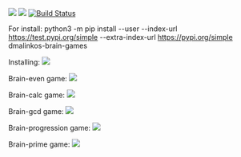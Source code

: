 <a href="https://codeclimate.com/github/dmalinkos/python-project-lvl1/maintainability"><img src="https://api.codeclimate.com/v1/badges/b0ee4c0fe376233b6a47/maintainability" /></a>
<a href="https://codeclimate.com/github/dmalinkos/python-project-lvl1/test_coverage"><img src="https://api.codeclimate.com/v1/badges/b0ee4c0fe376233b6a47/test_coverage" /></a>
[![Build Status](https://travis-ci.com/dmalinkos/python-project-lvl1.svg?branch=master)](https://travis-ci.com/dmalinkos/python-project-lvl1)

For install:
python3 -m pip install --user --index-url https://test.pypi.org/simple --extra-index-url https://pypi.org/simple dmalinkos-brain-games

Installing:
<a href="https://asciinema.org/a/S42ynmg37WWoJuxvndlXJIvCt?autoplay=1" target="_blank"><img src="https://asciinema.org/a/ViIGXFyRBOEgaoS9QxRLyeNIq.svg" /></a>

Brain-even game:
<a href="https://asciinema.org/a/cs4o7QUaFlwdBoZYk50EJpMAz?autoplay=1" target="_blank"><img src="https://asciinema.org/a/ViIGXFyRBOEgaoS9QxRLyeNIq.svg" /></a>

Brain-calc game:
<a href="https://asciinema.org/a/Ki27UyeH0JxZv0Vd8mfn9P2K0?autoplay=1" target="_blank"><img src="https://asciinema.org/a/ViIGXFyRBOEgaoS9QxRLyeNIq.svg" /></a>

Brain-gcd game:
<a href="https://asciinema.org/a/30pKsM99387T4uPYqnOoSlMcu?autoplay=1" target="_blank"><img src="https://asciinema.org/a/ViIGXFyRBOEgaoS9QxRLyeNIq.svg" /></a>

Brain-progression game:
<a href="https://asciinema.org/a/Ls8qGs1j5K8W6JsAa4YtIGNk1?autoplay=1" target="_blank"><img src="https://asciinema.org/a/ViIGXFyRBOEgaoS9QxRLyeNIq.svg" /></a>

Brain-prime game:
<a href="https://asciinema.org/a/hw6l5mdlZRG8bHo4Hbu5GwWAA?autoplay=1" target="_blank"><img src="https://asciinema.org/a/ViIGXFyRBOEgaoS9QxRLyeNIq.svg" /></a>

